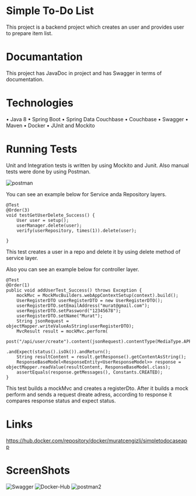 # Simple To-Do List 
This project is a backend project which creates an user and provides user to prepare item list.

# Documantation
This project has JavaDoc in project and has Swagger in terms of documentation. 

# Technologies
• Java 8 
• Spring Boot 
• Spring Data Couchbase 
• Couchbase 
• Swagger 
• Maven 
• Docker 
• JUnit and Mockito 

# Running Tests
Unit and Integration tests is written  by using Mockito and Junit.
Also manual tests were done by using Postman.

![postman](https://github.com/muratcengizli/simpletodocase/assets/72807094/6c8a960d-cf6b-4bed-9dd1-928a41463c52)

You can see an example below for Service anda Repository layers. 

    @Test
    @Order(3)
    void testGetUserDelete_Success() {
        User user = setup();
        userManager.delete(user);
        verify(userRepository, times(1)).delete(user);

    }
This test creates a user in a repo and delete it by using delete method of service layer.

Also you can see an example below for controller layer. 

    @Test
    @Order(1)
    public void addUserTest_Success() throws Exception {
        mockMvc = MockMvcBuilders.webAppContextSetup(context).build();
        UserRegisterDTO userRegisterDTO = new UserRegisterDTO();
        userRegisterDTO.setEmailAddress("murat@gmail.com");
        userRegisterDTO.setPassword("12345678");
        userRegisterDTO.setName("Murat");
        String jsonRequest = objectMapper.writeValueAsString(userRegisterDTO);
        MvcResult result = mockMvc.perform(
                                    post("/api/user/create").content(jsonRequest).contentType(MediaType.APPLICATION_JSON_VALUE))
                                    .andExpect(status().isOk()).andReturn();
        String resultContent = result.getResponse().getContentAsString();
        ResponseBaseModel<ResponseEntity<UserResponseModel>> response = objectMapper.readValue(resultContent, ResponseBaseModel.class);
        assertEquals(response.getMessages(), Constants.CREATED);
    }
    
This test builds a mockMvc and creates a registerDto. After it builds a mock perform and sends a request dreate adress, 
according to response it compares response status and expect status.

# Links
https://hub.docker.com/repository/docker/muratcengizli/simpletodocaseapp

# ScreenShots
![Swagger](https://github.com/muratcengizli/simpletodocase/assets/72807094/395f9487-2521-40f6-85b8-af74e7d3467e)
![Docker-Hub](https://github.com/muratcengizli/simpletodocase/assets/72807094/88684e1b-db5c-4c0e-b811-d8d5341d7ec0)
![postman2](https://github.com/muratcengizli/simpletodocase/assets/72807094/ca451260-0744-4ec9-9dd4-28b8537ebf0f)




